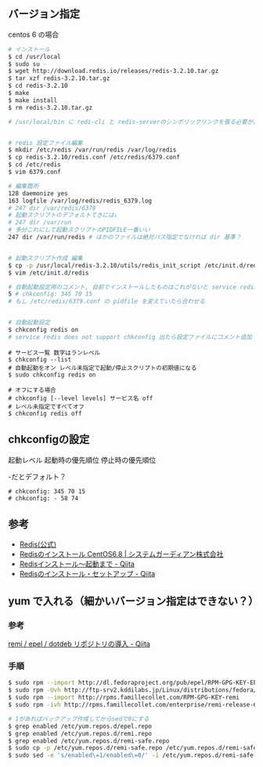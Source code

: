 ## バージョン指定
centos 6 の場合

```sh
# インストール
$ cd /usr/local
$ sudo su -
$ wget http://download.redis.io/releases/redis-3.2.10.tar.gz
$ tar xzf redis-3.2.10.tar.gz
$ cd redis-3.2.10
$ make
$ make install
$ rm redis-3.2.10.tar.gz

# /usr/local/bin に redi-cli と redis-serverのシンボリックリンクを張る必要があるかも


# redis 設定ファイル編集
$ mkdir /etc/redis /var/run/redis /var/log/redis
$ cp redis-3.2.10/redis.conf /etc/redis/6379.conf
$ cd /etc/redis
$ vim 6379.conf

# 編集箇所
128 daemonize yes
163 logfile /var/log/redis/redis_6379.log
# 247 dir /var/redis/6379
# 起動スクリプトのデフォルトてきには↓
# 247 dir /var/run
# 多分これにして起動スクリプトのPIDFILE一番いい
247 dir /var/run/redis # ほかのファイルは絶対パス指定でなければ dir 基準？


# 起動スクリプト作成 編集
$ cp -p /usr/local/redis-3.2.10/utils/redis_init_script /etc/init.d/redis # -p コピー元ファイルの属性保存
$ vim /etc/init.d/redis

# 自動起動設定用のコメント, 自前でインストールしたものはこれがないと service redis does not support chkconfig となる
5 # chkconfig: 345 70 15
# もし /etc/redis/6379.conf の pidfile を変えていたら合わせる


# 自動起動設定
$ chkconfig redis on
# service redis does not support chkconfig 出たら設定ファイルにコメント追加
```


```
# サービス一覧 数字はランレベル
$ chkconfig --list
# 自動起動をオン レベル未指定で起動/停止スクリプトの初期値になる
$ sudo chkconfig redis on

# オフにする場合
# chkconfig [--level levels] サービス名 off
# レベル未指定ですべてオフ
$ chkconfig redis off
```

## chkconfigの設定
起動レベル 起動時の優先順位 停止時の優先順位

-だとデフォルト？

```
# chkconfig: 345 70 15
# chkconfig: - 58 74
```

## 参考
- [Redis(公式)](https://redis.io/download)
- [Redisのインストール CentOS6.8 | システムガーディアン株式会社](https://sys-guard.com/post-13267/)
- [Redisインストール〜起動まで - Qiita](https://qiita.com/ono-soic/items/efbbf56fbbc8d4b44a07)
- [Redisのインストール・セットアップ - Qiita](https://qiita.com/KurosawaTsuyoshi/items/f8719bf7c3a10d22a921)


## yum で入れる（細かいバージョン指定はできない？）
### 参考
[remi / epel / dotdeb リポジトリの導入 - Qiita](https://qiita.com/KurosawaTsuyoshi/items/9a2b61af6e13dfa5641b)

### 手順
```sh
$ sudo rpm --import http://dl.fedoraproject.org/pub/epel/RPM-GPG-KEY-EPEL-6
$ sudo rpm -Uvh http://ftp-srv2.kddilabs.jp/Linux/distributions/fedora/epel/6/x86_64/epel-release-6-8.noarch.rpm
$ sudo rpm --import http://rpms.famillecollet.com/RPM-GPG-KEY-remi
$ sudo rpm -ivh http://rpms.famillecollet.com/enterprise/remi-release-6.rpm

# 1があればバックアップ作成してからsedで0にする
$ grep enabled /etc/yum.repos.d/epel.repo
$ grep enabled /etc/yum.repos.d/remi.repo
$ grep enabled /etc/yum.repos.d/remi-safe.repo
$ sudo cp -p /etc/yum.repos.d/remi-safe.repo /etc/yum.repos.d/remi-safe.repo_`date '+%Y%m%d'`
$ sudo sed -e 's/enabled\=1/enabled\=0/' -i /etc/yum.repos.d/remi-safe.repo
```
